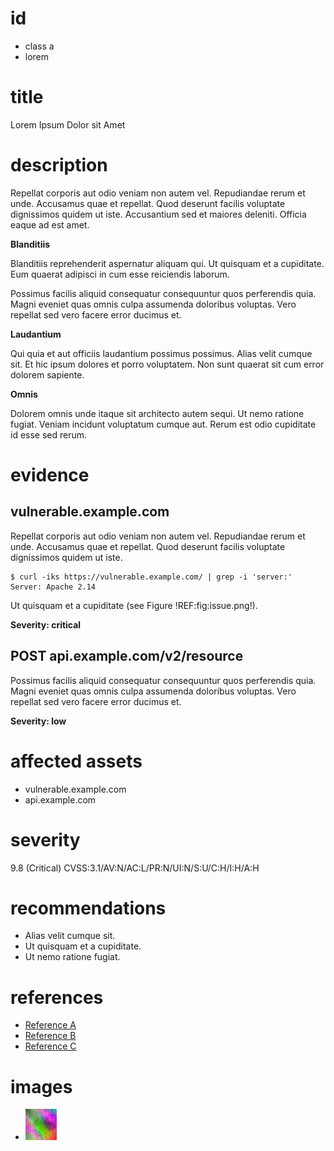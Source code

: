 # id

* class a
* lorem

# title

Lorem Ipsum Dolor sit Amet

# description

Repellat corporis aut odio veniam non autem vel.
Repudiandae rerum et unde. Accusamus quae et repellat.
Quod deserunt facilis voluptate dignissimos quidem ut iste.
Accusantium sed et maiores deleniti.
Officia eaque ad est amet.

**Blanditiis**

Blanditiis reprehenderit aspernatur aliquam qui.
Ut quisquam et a cupiditate.
Eum quaerat adipisci in cum esse reiciendis laborum.

Possimus facilis aliquid consequatur consequuntur quos perferendis quia.
Magni eveniet quas omnis culpa assumenda doloribus voluptas.
Vero repellat sed vero facere error ducimus et.

**Laudantium**

Qui quia et aut officiis laudantium possimus possimus.
Alias velit cumque sit.
Et hic ipsum dolores et porro voluptatem.
Non sunt quaerat sit cum error dolorem sapiente.

**Omnis**

Dolorem omnis unde itaque sit architecto autem sequi.
Ut nemo ratione fugiat.
Veniam incidunt voluptatum cumque aut.
Rerum est odio cupiditate id esse sed rerum.

# evidence

## vulnerable.example.com

Repellat corporis aut odio veniam non autem vel.
Repudiandae rerum et unde. Accusamus quae et repellat.
Quod deserunt facilis voluptate dignissimos quidem ut iste.

```
$ curl -iks https://vulnerable.example.com/ | grep -i 'server:'
Server: Apache 2.14
```

Ut quisquam et a cupiditate (see Figure !REF:fig:issue.png!).

**Severity: critical**
      
## POST api.example.com/v2/resource

Possimus facilis aliquid consequatur consequuntur quos perferendis quia.
Magni eveniet quas omnis culpa assumenda doloribus voluptas.
Vero repellat sed vero facere error ducimus et.

**Severity: low**

# affected assets

* vulnerable.example.com
* api.example.com

# severity

9.8 (Critical)
CVSS:3.1/AV:N/AC:L/PR:N/UI:N/S:U/C:H/I:H/A:H

# recommendations

* Alias velit cumque sit.
* Ut quisquam et a cupiditate.
* Ut nemo ratione fugiat.

# references

* [Reference A](https://example.com/)
* [Reference B](https://example.com/)
* [Reference C](https://example.com/)

# images

* ![Vero repellat sed vero facere error ducimus et.](issue.png)
